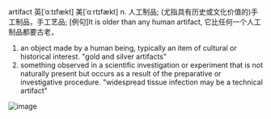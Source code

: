 artifact	英[ˈɑːtɪfækt]
美[ˈɑːrtɪfækt]
n.	人工制品; (尤指具有历史或文化价值的)手工制品，手工艺品;
[例句]It is older than any human artifact,
它比任何一个人工制品都要古老，

1. an object made by a human being, typically an item of cultural or historical interest.
"gold and silver artifacts"
2. something observed in a scientific investigation or experiment that is not naturally present but occurs as a result of the preparative or investigative procedure.
"widespread tissue infection may be a technical artifact"

![image](https://user-images.githubusercontent.com/25025596/164155103-6759e45f-e8a5-4c04-9356-5443b7dacc69.png)
